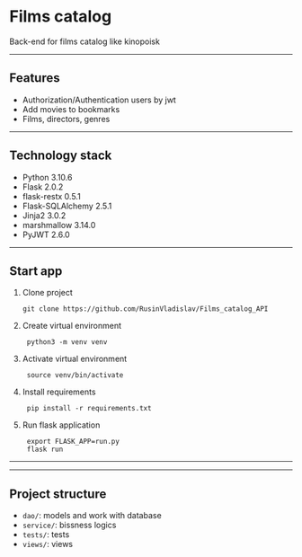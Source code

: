 # Films catalog
Back-end for films catalog like kinopoisk
***
## Features
- Authorization/Authentication users by jwt
- Add movies to bookmarks
- Films, directors, genres

***
## Technology stack
- Python 3.10.6
- Flask 2.0.2
- flask-restx 0.5.1
- Flask-SQLAlchemy 2.5.1
- Jinja2 3.0.2
- marshmallow 3.14.0
- PyJWT 2.6.0

***
## Start app
1. Clone project
   ```
   git clone https://github.com/RusinVladislav/Films_catalog_API
2. Create virtual environment
   ```
    python3 -m venv venv
3. Activate virtual environment
   ```
    source venv/bin/activate
4. Install requirements
   ```
    pip install -r requirements.txt
5. Run flask application
   ```
    export FLASK_APP=run.py
    flask run
***
***
## Project structure
- `dao/`: models and work with database
- `service/`: bissness logics
- `tests/`: tests
- `views/`: views
